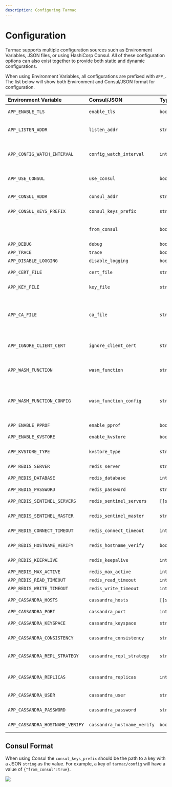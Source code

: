 ```yaml
---
description: Configuring Tarmac
---
```


# Configuration

Tarmac supports multiple configuration sources such as Environment Variables, JSON files, or using HashiCorp Consul. All of these configuration options can also exist together to provide both static and dynamic configurations.

When using Environment Variables, all configurations are prefixed with `APP_`. The list below will show both Environment and Consul/JSON format for configuration.

| Environment Variable | Consul/JSON | Type | Description |
| :--- | :--- | :--- | :--- |
| `APP_ENABLE_TLS` | `enable_tls` | `bool` | Enable the HTTPS Listener \(default: `True`\) |
| `APP_LISTEN_ADDR` | `listen_addr` | `string` | Define the HTTP/HTTPS Listener address \(default: `0.0.0.0:8443`\) |
| `APP_CONFIG_WATCH_INTERVAL` | `config_watch_interval` | `int` | Frequency in seconds which Consul configuration will be refreshed \(default: `15`\) |
| `APP_USE_CONSUL` | `use_consul` | `bool` | Enable Consul based configuration \(default: `False`\) |
| `APP_CONSUL_ADDR` | `consul_addr` | `string` | Consul address \(i.e. `consul.example.com:8500`\) |
| `APP_CONSUL_KEYS_PREFIX` | `consul_keys_prefix` | `string` | Key path for app specific consul configuration |
|  | `from_consul` | `bool` | Indicator to reflect whether Consul config was loaded |
| `APP_DEBUG` | `debug` | `bool` | Enable debug logging |
| `APP_TRACE` | `trace` | `bool` | Enable trace logging |
| `APP_DISABLE_LOGGING` | `disable_logging` | `bool` | Disable all logging |
| `APP_CERT_FILE` | `cert_file` | `string` | Certificate File Path \(i.e. `/some/path/cert.crt`\) |
| `APP_KEY_FILE` | `key_file` | `string` | Key File Path \(i.e. `/some/path/cert.key`\) |
| `APP_CA_FILE` | `ca_file` | `string` | Certificate Authority Bundle File Path \(i.e `/some/path/ca.pem`\). When defined, enables mutual-TLS authentication |
| `APP_IGNORE_CLIENT_CERT` | `ignore_client_cert` | `string` | When defined will disable Client Cert validation for m-TLS authentication |
| `APP_WASM_FUNCTION` | `wasm_function` | `string` | Path and Filename of the WASM Function to execute \(Default: `/functions/tarmac.wasm`\) |
| `APP_WASM_FUNCTION_CONFIG` | `wasm_function_config` | `string` | Path to Service configuration for multi-function services \(Default: `/functions/tarmac.json`\) |
| `APP_ENABLE_PPROF` | `enable_pprof` | `bool` | Enable PProf Collection HTTP end-points |
| `APP_ENABLE_KVSTORE` | `enable_kvstore` | `bool` | Enable the KV Store |
| `APP_KVSTORE_TYPE` | `kvstore_type` | `string` | Select KV Store to use (Options: `redis`, `cassandra`)|
| `APP_REDIS_SERVER` | `redis_server` | `string` | Redis server address |
| `APP_REDIS_DATABASE` | `redis_database` | `int` | Redis Database (default: `0`) |
| `APP_REDIS_PASSWORD` | `redis_password` | `string` | Redis password |
| `APP_REDIS_SENTINEL_SERVERS` | `redis_sentinel_servers` | `[]string` | Redis Sentinel Server Addresses |
| `APP_REDIS_SENTINEL_MASTER` | `redis_sentinel_master` | `string` | Redis Sentinel Master Instance Name |
| `APP_REDIS_CONNECT_TIMEOUT` | `redis_connect_timeout` | `int` | Redis Connection Timeout in seconds |
| `APP_REDIS_HOSTNAME_VERIFY` | `redis_hostname_verify` | `bool` | Skip hostname verification for TLS |
| `APP_REDIS_KEEPALIVE` | `redis_keepalive` | `int` | TCP Keepalive Interval in seconds (Default: `300`) |
| `APP_REDIS_MAX_ACTIVE` | `redis_max_active` | `int` | Max Active Connections |
| `APP_REDIS_READ_TIMEOUT` | `redis_read_timeout` | `int` | Read timeout in seconds |
| `APP_REDIS_WRITE_TIMEOUT` | `redis_write_timeout` | `int` | Write timeout in seconds |
| `APP_CASSANDRA_HOSTS` | `cassandra_hosts` | `[]string` | Cassandra node addresses |
| `APP_CASSANDRA_PORT` | `cassandra_port` | `int` | Cassandra node port |
| `APP_CASSANDRA_KEYSPACE` | `cassandra_keyspace` | `string` | Cassandra Keyspace name |
| `APP_CASSANDRA_CONSISTENCY` | `cassandra_consistency` | `string` | Desired Consistency (Default: `Quorum`)|
| `APP_CASSANDRA_REPL_STRATEGY` | `cassandra_repl_strategy` | `string` | Replication Strategy for Cluster (Default: `SimpleStrategy`)|
| `APP_CASSANDRA_REPLICAS` | `cassandra_replicas` | `int` | Default number of replicas for data (Default: `1`) |
| `APP_CASSANDRA_USER` | `cassandra_user` | `string` | Username to authenticate with |
| `APP_CASSANDRA_PASSWORD` | `cassandra_password` | `string` | Password to authenticate with |
| `APP_CASSANDRA_HOSTNAME_VERIFY` | `cassandra_hostname_verify` | `bool` | Enable/Disable hostname verification for TLS |

## Consul Format

When using Consul the `consul_keys_prefix` should be the path to a key with a JSON `string` as the value. For example, a key of `tarmac/config` will have a value of `{"from_consul":true}`.

![](../.gitbook/assets/consul-example.png)

